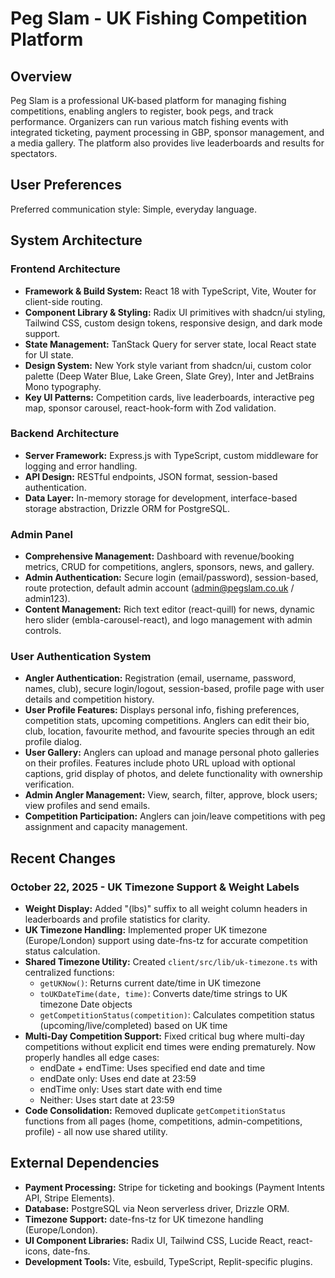 # Peg Slam - UK Fishing Competition Platform

## Overview

Peg Slam is a professional UK-based platform for managing fishing competitions, enabling anglers to register, book pegs, and track performance. Organizers can run various match fishing events with integrated ticketing, payment processing in GBP, sponsor management, and a media gallery. The platform also provides live leaderboards and results for spectators.

## User Preferences

Preferred communication style: Simple, everyday language.

## System Architecture

### Frontend Architecture

*   **Framework & Build System:** React 18 with TypeScript, Vite, Wouter for client-side routing.
*   **Component Library & Styling:** Radix UI primitives with shadcn/ui styling, Tailwind CSS, custom design tokens, responsive design, and dark mode support.
*   **State Management:** TanStack Query for server state, local React state for UI state.
*   **Design System:** New York style variant from shadcn/ui, custom color palette (Deep Water Blue, Lake Green, Slate Grey), Inter and JetBrains Mono typography.
*   **Key UI Patterns:** Competition cards, live leaderboards, interactive peg map, sponsor carousel, react-hook-form with Zod validation.

### Backend Architecture

*   **Server Framework:** Express.js with TypeScript, custom middleware for logging and error handling.
*   **API Design:** RESTful endpoints, JSON format, session-based authentication.
*   **Data Layer:** In-memory storage for development, interface-based storage abstraction, Drizzle ORM for PostgreSQL.

### Admin Panel

*   **Comprehensive Management:** Dashboard with revenue/booking metrics, CRUD for competitions, anglers, sponsors, news, and gallery.
*   **Admin Authentication:** Secure login (email/password), session-based, route protection, default admin account (admin@pegslam.co.uk / admin123).
*   **Content Management:** Rich text editor (react-quill) for news, dynamic hero slider (embla-carousel-react), and logo management with admin controls.

### User Authentication System

*   **Angler Authentication:** Registration (email, username, password, names, club), secure login/logout, session-based, profile page with user details and competition history.
*   **User Profile Features:** Displays personal info, fishing preferences, competition stats, upcoming competitions. Anglers can edit their bio, club, location, favourite method, and favourite species through an edit profile dialog.
*   **User Gallery:** Anglers can upload and manage personal photo galleries on their profiles. Features include photo URL upload with optional captions, grid display of photos, and delete functionality with ownership verification.
*   **Admin Angler Management:** View, search, filter, approve, block users; view profiles and send emails.
*   **Competition Participation:** Anglers can join/leave competitions with peg assignment and capacity management.

## Recent Changes

### October 22, 2025 - UK Timezone Support & Weight Labels
*   **Weight Display:** Added "(lbs)" suffix to all weight column headers in leaderboards and profile statistics for clarity.
*   **UK Timezone Handling:** Implemented proper UK timezone (Europe/London) support using date-fns-tz for accurate competition status calculation.
*   **Shared Timezone Utility:** Created `client/src/lib/uk-timezone.ts` with centralized functions:
    - `getUKNow()`: Returns current date/time in UK timezone
    - `toUKDateTime(date, time)`: Converts date/time strings to UK timezone Date objects
    - `getCompetitionStatus(competition)`: Calculates competition status (upcoming/live/completed) based on UK time
*   **Multi-Day Competition Support:** Fixed critical bug where multi-day competitions without explicit end times were ending prematurely. Now properly handles all edge cases:
    - endDate + endTime: Uses specified end date and time
    - endDate only: Uses end date at 23:59
    - endTime only: Uses start date with end time
    - Neither: Uses start date at 23:59
*   **Code Consolidation:** Removed duplicate `getCompetitionStatus` functions from all pages (home, competitions, admin-competitions, profile) - all now use shared utility.

## External Dependencies

*   **Payment Processing:** Stripe for ticketing and bookings (Payment Intents API, Stripe Elements).
*   **Database:** PostgreSQL via Neon serverless driver, Drizzle ORM.
*   **Timezone Support:** date-fns-tz for UK timezone handling (Europe/London).
*   **UI Component Libraries:** Radix UI, Tailwind CSS, Lucide React, react-icons, date-fns.
*   **Development Tools:** Vite, esbuild, TypeScript, Replit-specific plugins.